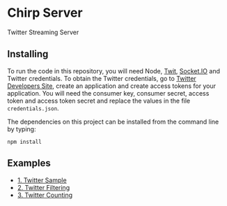 # Chirp Server

Twitter Streaming Server

## Installing

To run the code in this repository, you will need Node, [Twit](https://github.com/ttezel/twit), [Socket.IO](http://socket.io/) and Twitter credentials. To obtain the Twitter credentials, go to [Twitter Developers Site](https://dev.twitter.com/), create an application and create access tokens for your application. You will need the consumer key, consumer secret, access token and access token secret and replace the values in the file `credentials.json`.

The dependencies on this project can be installed from the command line by typing:

    npm install

## Examples

- [1. Twitter Sample](01-twitter-sample.js)
- [2. Twitter Filtering](02-twitter-filter.js)
- [3. Twitter Counting](03-twitter-counting.js)
